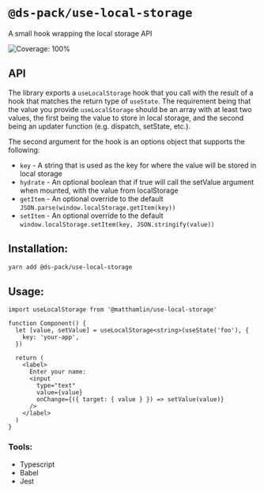 # `@ds-pack/use-local-storage`

A small hook wrapping the local storage API

![Coverage: 100%](https://img.shields.io/badge/coverage-100%25-brightgreen?logo=jest)

## API

The library exports a `useLocalStorage` hook that you call with the result of a
hook that matches the return type of `useState`. The requirement being that the
value you provide `useLocalStorage` should be an array with at least two values,
the first being the value to store in local storage, and the second being an
updater function (e.g. dispatch, setState, etc.).

The second argument for the hook is an options object that supports the
following:

- `key` - A string that is used as the key for where the value will be stored in
  local storage
- `hydrate` - An optional boolean that if true will call the setValue argument
  when mounted, with the value from localStorage
- `getItem` - An optional override to the default
  `JSON.parse(window.localStorage.getItem(key))`
- `setItem` - An optional override to the default
  `window.localStorage.setItem(key, JSON.stringify(value))`

## Installation:

```sh
yarn add @ds-pack/use-local-storage
```

## Usage:

```tsx
import useLocalStorage from '@matthamlin/use-local-storage'

function Component() {
  let [value, setValue] = useLocalStorage<string>(useState('foo'), {
    key: 'your-app',
  })

  return (
    <label>
      Enter your name:
      <input
        type="text"
        value={value}
        onChange={({ target: { value } }) => setValue(value)}
      />
    </label>
  )
}
```

### Tools:

- Typescript
- Babel
- Jest
